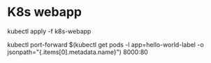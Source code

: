 # K8s webapp

kubectl apply -f k8s-webapp

kubectl port-forward $(kubectl get pods -l app=hello-world-label -o jsonpath="{.items[0].metadata.name}") 8000:80